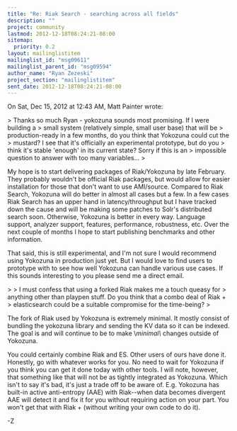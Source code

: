 ```yaml
---
title: "Re: Riak Search - searching across all fields"
description: ""
project: community
lastmod: 2012-12-18T08:24:21-08:00
sitemap:
  priority: 0.2
layout: mailinglistitem
mailinglist_id: "msg09611"
mailinglist_parent_id: "msg09594"
author_name: "Ryan Zezeski"
project_section: "mailinglistitem"
sent_date: 2012-12-18T08:24:21-08:00
---
```



On Sat, Dec 15, 2012 at 12:43 AM, Matt Painter  wrote:

&gt; Thanks so much Ryan - yokozuna sounds most promising. If I were building a
&gt; small system (relatively simple, small user base) that will be
&gt; production-ready in a few months, do you think that Yokozuna could cut the
&gt; mustard? I see that it's officially an experimental prototype, but do you
&gt; think it's stable 'enough' in its current state? Sorry if this is an
&gt; impossible question to answer with too many variables...
&gt;

My hope is to start delivering packages of Riak/Yokozuna by late February.
 They probably wouldn't be official Riak packages, but would allow for
easier installation for those that don't want to use AMI/source. Compared
to Riak Search, Yokozuna will do better in almost all cases but a few. In
a few cases Riak Search has an upper hand in latency/throughput but I have
tracked down the cause and will be making some patches to Solr's
distributed search soon. Otherwise, Yokozuna is better in every way.
 Language support, analyzer support, features, performance, robustness,
etc. Over the next couple of months I hope to start publishing benchmarks
and other information.

That said, this is still experimental, and I'm not sure I would recommend
using Yokozuna in production just yet. But I would love to find users to
prototype with to see how well Yokozuna can handle various use cases. If
this sounds interesting to you please send me a direct email.


&gt;
&gt; I must confess that using a forked Riak makes me a touch queasy for
&gt; anything other than playpen stuff. Do you think that a combo deal of Riak +
&gt; elasticsearch could be a suitable compromise for the time-being?
&gt;

The fork of Riak used by Yokozuna is extremely minimal. It mostly consist
of bundling the yokozuna library and sending the KV data so it can be
indexed. The goal is and will continue to be to make \\_minimal\\_ changes
outside of Yokozuna.

You could certainly combine Riak and ES. Other users of ours have done it.
 Honestly, go with whatever works for you. No need to wait for Yokozuna if
you think you can get it done today with other tools. I will note,
however, that something like that will not be as tightly integrated as
Yokozuna. Which isn't to say it's bad, it's just a trade off to be aware
of. E.g. Yokozuna has built-in active anti-entropy (AAE) with Riak--when
data becomes divergent AAE will detect it and fix it for you without
requiring action on your part. You won't get that with Riak +  (without writing your own code to do it).


-Z
